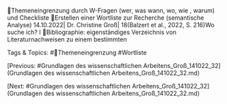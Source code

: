 Themeneingrenzung durch W-Fragen (wer, was wann, wo, wie , 
warum) und Checkliste
Erstellen einer Wortliste zur Recherche (semantische Analyse)
14.10.2022| Dr. Christine Groß| 18(Balzert et al., 2022, S. 216)Wo suche ich? I
Bibliographie: eigenständiges Verzeichnis von Literaturnachweisen zu einem bestimmten 

   Tags & Topics:
   #Themeneingrenzung
   #Wortliste

[Previous: #Grundlagen des wissenschaftlichen Arbeitens_Groß_141022_32](Grundlagen des wissenschaftlichen Arbeitens_Groß_141022_32.md)

[Next: #Grundlagen des wissenschaftlichen Arbeitens_Groß_141022_32](Grundlagen des wissenschaftlichen Arbeitens_Groß_141022_32.md)